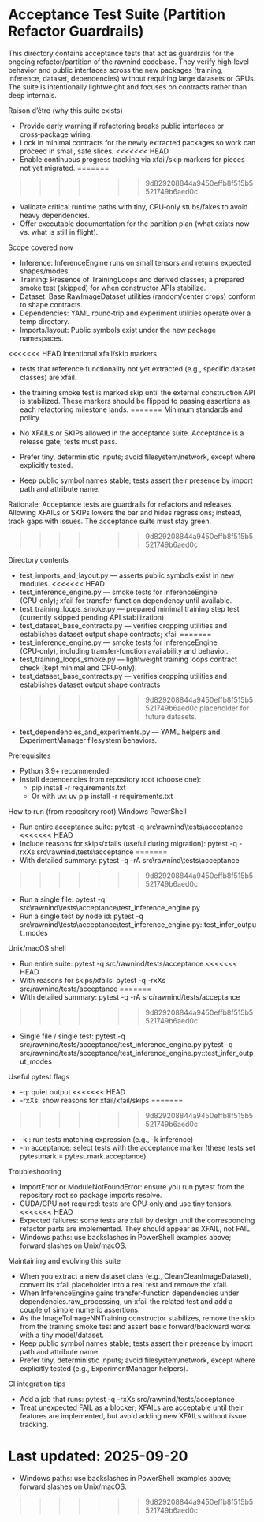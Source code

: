 # Acceptance Test Suite (Partition Refactor Guardrails)

This directory contains acceptance tests that act as guardrails for the ongoing refactor/partition of the rawnind
codebase.
They verify high‑level behavior and public interfaces across the new packages (training, inference, dataset,
dependencies) without
requiring large datasets or GPUs. The suite is intentionally lightweight and focuses on contracts rather than deep
internals.

Raison d’être (why this suite exists)

- Provide early warning if refactoring breaks public interfaces or cross‑package wiring.
- Lock in minimal contracts for the newly extracted packages so work can proceed in small, safe slices.
<<<<<<< HEAD
- Enable continuous progress tracking via xfail/skip markers for pieces not yet migrated.
=======
>>>>>>> 9d829208844a9450effb8f515b5521749b6aed0c
- Validate critical runtime paths with tiny, CPU‑only stubs/fakes to avoid heavy dependencies.
- Offer executable documentation for the partition plan (what exists now vs. what is still in flight).

Scope covered now

- Inference: InferenceEngine runs on small tensors and returns expected shapes/modes.
- Training: Presence of TrainingLoops and derived classes; a prepared smoke test (skipped) for when constructor APIs
  stabilize.
- Dataset: Base RawImageDataset utilities (random/center crops) conform to shape contracts.
- Dependencies: YAML round‑trip and experiment utilities operate over a temp directory.
- Imports/layout: Public symbols exist under the new package namespaces.

<<<<<<< HEAD
Intentional xfail/skip markers

- tests that reference functionality not yet extracted (e.g., specific dataset classes) are xfail.
- the training smoke test is marked skip until the external construction API is stabilized.
  These markers should be flipped to passing assertions as each refactoring milestone lands.
=======
Minimum standards and policy

- No XFAILs or SKIPs allowed in the acceptance suite. Acceptance is a release gate; tests must pass.
- Prefer tiny, deterministic inputs; avoid filesystem/network, except where explicitly tested.
- Keep public symbol names stable; tests assert their presence by import path and attribute name.

Rationale: Acceptance tests are guardrails for refactors and releases. Allowing XFAILs or SKIPs lowers the bar and hides
regressions; instead, track gaps with issues. The acceptance suite must stay green.
>>>>>>> 9d829208844a9450effb8f515b5521749b6aed0c

Directory contents

- test_imports_and_layout.py — asserts public symbols exist in new modules.
<<<<<<< HEAD
- test_inference_engine.py — smoke tests for InferenceEngine (CPU‑only); xfail for transfer‑function dependency until
  available.
- test_training_loops_smoke.py — prepared minimal training step test (currently skipped pending API stabilization).
- test_dataset_base_contracts.py — verifies cropping utilities and establishes dataset output shape contracts; xfail
=======
- test_inference_engine.py — smoke tests for InferenceEngine (CPU‑only), including transfer‑function availability and
  behavior.
- test_training_loops_smoke.py — lightweight training loops contract check (kept minimal and CPU‑only).
- test_dataset_base_contracts.py — verifies cropping utilities and establishes dataset output shape contracts
>>>>>>> 9d829208844a9450effb8f515b5521749b6aed0c
  placeholder for future datasets.
- test_dependencies_and_experiments.py — YAML helpers and ExperimentManager filesystem behaviors.

Prerequisites

- Python 3.9+ recommended
- Install dependencies from repository root (choose one):
    - pip install -r requirements.txt
    - Or with uv: uv pip install -r requirements.txt

How to run (from repository root)
Windows PowerShell

- Run entire acceptance suite:
  pytest -q src\rawnind\tests\acceptance
<<<<<<< HEAD
- Include reasons for skips/xfails (useful during migration):
  pytest -q -rxXs src\rawnind\tests\acceptance
=======
- With detailed summary:
  pytest -q -rA src\rawnind\tests\acceptance
>>>>>>> 9d829208844a9450effb8f515b5521749b6aed0c
- Run a single file:
  pytest -q src\rawnind\tests\acceptance\test_inference_engine.py
- Run a single test by node id:
  pytest -q src\rawnind\tests\acceptance\test_inference_engine.py::test_infer_output_modes

Unix/macOS shell

- Run entire suite:
  pytest -q src/rawnind/tests/acceptance
<<<<<<< HEAD
- With reasons for skips/xfails:
  pytest -q -rxXs src/rawnind/tests/acceptance
=======
- With detailed summary:
  pytest -q -rA src/rawnind/tests/acceptance
>>>>>>> 9d829208844a9450effb8f515b5521749b6aed0c
- Single file / single test:
  pytest -q src/rawnind/tests/acceptance/test_inference_engine.py
  pytest -q src/rawnind/tests/acceptance/test_inference_engine.py::test_infer_output_modes

Useful pytest flags

- -q: quiet output
<<<<<<< HEAD
- -rxXs: show reasons for xfail/xfail/skips
=======
>>>>>>> 9d829208844a9450effb8f515b5521749b6aed0c
- -k <expr>: run tests matching expression (e.g., -k inference)
- -m acceptance: select tests with the acceptance marker (these tests set pytestmark = pytest.mark.acceptance)

Troubleshooting

- ImportError or ModuleNotFoundError: ensure you run pytest from the repository root so package imports resolve.
- CUDA/GPU not required: tests are CPU‑only and use tiny tensors.
<<<<<<< HEAD
- Expected failures: some tests are xfail by design until the corresponding refactor parts are implemented. They should
  appear as XFAIL, not FAIL.
- Windows paths: use backslashes in PowerShell examples above; forward slashes on Unix/macOS.

Maintaining and evolving this suite

- When you extract a new dataset class (e.g., CleanCleanImageDataset), convert its xfail placeholder into a real test
  and remove the xfail.
- When InferenceEngine gains transfer‑function dependencies under dependencies.raw_processing, un‑xfail the related test
  and add a couple of simple numeric assertions.
- As the ImageToImageNNTraining constructor stabilizes, remove the skip from the training smoke test and assert basic
  forward/backward works with a tiny model/dataset.
- Keep public symbol names stable; tests assert their presence by import path and attribute name.
- Prefer tiny, deterministic inputs; avoid filesystem/network, except where explicitly tested (e.g., ExperimentManager
  helpers).

CI integration tips

- Add a job that runs: pytest -q -rxXs src/rawnind/tests/acceptance
- Treat unexpected FAIL as a blocker; XFAILs are acceptable until their features are implemented, but avoid adding new
  XFAILs without issue tracking.

Last updated: 2025-09-20
=======

- Windows paths: use backslashes in PowerShell examples above; forward slashes on Unix/macOS.
>>>>>>> 9d829208844a9450effb8f515b5521749b6aed0c
